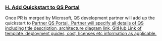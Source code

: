 <font style="segoe ui"><h3><b><u>H.	Add Quickstart to QS Portal</u></b></h3>
<p>Once PR is merged by Microsoft, QS development partner will add  up the quickstart to <a href="https://partnerquickstarts.azurewebsites.net/">Partner QS Portal.  &nbsp;Partner will specify all details of QS  including title description, architecture diagram link, GitHub Link of template,  deployment guides, cost, licenses etc information as applicable. </a></p>
</font>
